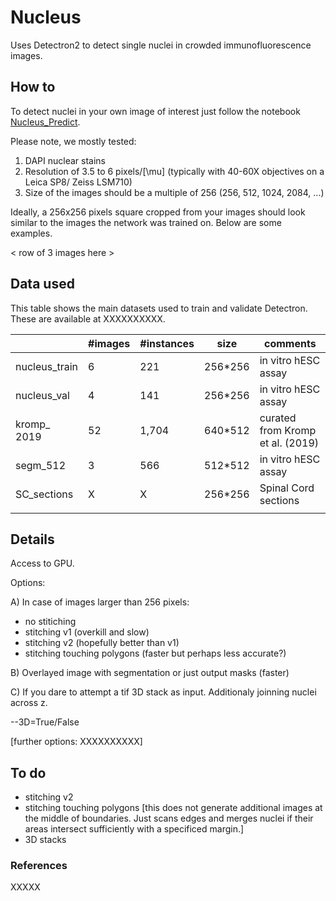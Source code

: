 # Nucleus
Uses Detectron2 to detect single nuclei in crowded immunofluorescence images.

## How to
To detect nuclei in your own image of interest just follow the notebook [Nucleus_Predict](https://github.com/tiagu/Nucleus/blob/master/Nucleus_Predict.ipynb?flush_cache=true).

Please note, we mostly tested:
1) DAPI nuclear stains
2) Resolution of 3.5 to 6 pixels/\[\mu\] (typically with 40-60X objectives on a Leica SP8/ Zeiss LSM710)
3) Size of the images should be a multiple of 256 (256, 512, 1024, 2084, ...)


Ideally, a 256x256 pixels square cropped from your images should look similar to the images the network was trained on. Below are some examples.

< row of 3 images here >

## Data used
This table shows the main datasets used to train and validate Detectron. These are available at XXXXXXXXXX.

|   | #images  |  #instances | size  | comments  |
|---|---|---|---|---|
nucleus_train |	6 |	221 | 256*256 | in vitro hESC assay
nucleus_val | 4 | 141 | 256*256 | in vitro hESC assay
kromp_ 2019 | 52 | 1,704 | 640*512 | curated from Kromp et al. (2019)
segm_512 | 3 | 566 | 512*512 | in vitro hESC assay
SC_sections | X | X | 256*256 | Spinal Cord sections
|   |   |   |   |   |




## Details 

Access to GPU. 

Options:

A) In case of images larger than 256 pixels:

- no stitiching
- stitching v1 (overkill and slow)
- stitching v2 (hopefully better than v1)
- stitching touching polygons (faster but perhaps less accurate?)

B) Overlayed image with segmentation or just output masks (faster)


C) If you dare to attempt a tif 3D stack as input. Additionaly joinning nuclei across z.

--3D=True/False

[further options: XXXXXXXXXX]


## To do

- stitching v2
- stitching touching polygons [this does not generate additional images at the middle of boundaries. Just scans edges and merges nuclei if their areas intersect sufficiently with a specificed margin.]
- 3D stacks


### References

XXXXX

